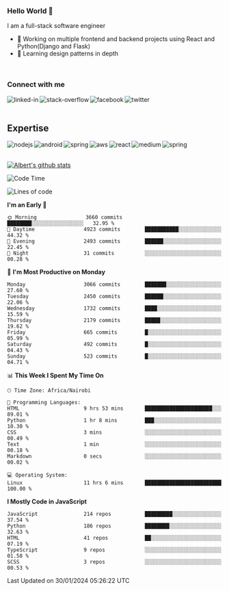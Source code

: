 

### Hello World 👋
I am a full-stack software engineer
- 🔭 Working on multiple frontend and backend projects using React and Python(Django and Flask)
- 🌱 Learning design patterns in depth

<br>

### Connect with me

[<img align="left" alt="linked-in" src="https://img.shields.io/badge/linkedin-%230077B5.svg?&style=for-the-badge&logo=linkedin&logoColor=white" />](https://www.linkedin.com/in/albert-byrone/)

<!-- [<img align="left" alt="medium" src="https://img.shields.io/badge/medium-%2312100E.svg?&style=for-the-badge&logo=medium&logoColor=white" />](https://56faisal.medium.com/) -->

[<img align="left" alt="stack-overflow" src="https://img.shields.io/badge/stack%20overflow-FE7A16?logo=stack-overflow&logoColor=white&style=for-the-badge" />](https://stackoverflow.com/users/11916317/albert-byrone)

[<img align="left" alt="facebook" src="https://img.shields.io/badge/facebook-%231877F2.svg?&style=for-the-badge&logo=facebook&logoColor=white" />](https://web.facebook.com/albert.byrone.1/)

[<img align="left" alt="twitter" src="https://img.shields.io/badge/twitter-%231DA1F2.svg?&style=for-the-badge&logo=twitter&logoColor=white" />](https://twitter.com/byrone_albert)

<br>

<br>

## Expertise
<img align="left" alt="nodejs" src="https://img.shields.io/badge/python%20-%2343853D.svg?&style=for-the-badge&logo=node.js&logoColor=white" />
<img align="left" alt="android" src="https://img.shields.io/badge/Flask-3DDC84?logo=android&logoColor=white&style=for-the-badge" />
<img align="left" alt="spring" src="https://img.shields.io/badge/drf%20-%236DB33F.svg?&style=for-the-badge&logo=spring&logoColor=white" />
<img align="left" alt="aws" src="https://img.shields.io/badge/django%20AWS-%23232F3E?logo=amazon-aws&logoColor=white&style=for-the-badge" />
<img align="left" alt="react" src="https://img.shields.io/badge/react%20-%2320232a.svg?&style=for-the-badge&logo=react&logoColor=%2361DAFB" />
<img align="left" alt="medium" src="https://img.shields.io/badge/Angular-%23316192.svg?&style=for-the-badge&logo=postgresql&logoColor=white" />
<img align="left" alt="spring" src="https://img.shields.io/badge/Javascript%20-%236DB33F.svg?&style=for-the-badge&logo=spring&logoColor=white" />
<br>
<br>


[![Albert's github stats](https://github-readme-stats.vercel.app/api?username=Albert-Byrone&count_private=true&show_icons=true&theme=radical&hide_rank=false)](https://github.com/anuraghazra/github-readme-stats)

<!-- [![Top Langs](https://github-readme-stats.vercel.app/api/top-langs/?username=Albert-Byrone&layout=compact)](https://github.com/anuraghazra/github-readme-stats) -->

<!--
**Albert-Byrone/Albert-Byrone** is a ✨ _special_ ✨ repository because its `README.md` (this file) appears on your GitHub profile.

Here are some ideas to get you started:

- 🔭 I’m currently working on ...
- 🌱 I’m currently learning ...
- 👯 I’m looking to collaborate on ...
- 🤔 I’m looking for help with ...
- 💬 Ask me about ...
- 📫 How to reach me: ...
- 😄 Pronouns: ...
- ⚡ Fun fact: ...
-->


<!--START_SECTION:waka-->
![Code Time](http://img.shields.io/badge/Code%20Time-999%20hrs%2039%20mins-blue)

![Lines of code](https://img.shields.io/badge/From%20Hello%20World%20I%27ve%20Written-63.1%20million%20lines%20of%20code-blue)

**I'm an Early 🐤** 

```text
🌞 Morning                3660 commits        ████████░░░░░░░░░░░░░░░░░   32.95 % 
🌆 Daytime                4923 commits        ███████████░░░░░░░░░░░░░░   44.32 % 
🌃 Evening                2493 commits        ██████░░░░░░░░░░░░░░░░░░░   22.45 % 
🌙 Night                  31 commits          ░░░░░░░░░░░░░░░░░░░░░░░░░   00.28 % 
```
📅 **I'm Most Productive on Monday** 

```text
Monday                   3066 commits        ███████░░░░░░░░░░░░░░░░░░   27.60 % 
Tuesday                  2450 commits        ██████░░░░░░░░░░░░░░░░░░░   22.06 % 
Wednesday                1732 commits        ████░░░░░░░░░░░░░░░░░░░░░   15.59 % 
Thursday                 2179 commits        █████░░░░░░░░░░░░░░░░░░░░   19.62 % 
Friday                   665 commits         █░░░░░░░░░░░░░░░░░░░░░░░░   05.99 % 
Saturday                 492 commits         █░░░░░░░░░░░░░░░░░░░░░░░░   04.43 % 
Sunday                   523 commits         █░░░░░░░░░░░░░░░░░░░░░░░░   04.71 % 
```


📊 **This Week I Spent My Time On** 

```text
🕑︎ Time Zone: Africa/Nairobi

💬 Programming Languages: 
HTML                     9 hrs 53 mins       ██████████████████████░░░   89.01 % 
Python                   1 hr 8 mins         ███░░░░░░░░░░░░░░░░░░░░░░   10.30 % 
CSS                      3 mins              ░░░░░░░░░░░░░░░░░░░░░░░░░   00.49 % 
Text                     1 min               ░░░░░░░░░░░░░░░░░░░░░░░░░   00.18 % 
Markdown                 0 secs              ░░░░░░░░░░░░░░░░░░░░░░░░░   00.02 % 

💻 Operating System: 
Linux                    11 hrs 6 mins       █████████████████████████   100.00 % 
```

**I Mostly Code in JavaScript** 

```text
JavaScript               214 repos           █████████░░░░░░░░░░░░░░░░   37.54 % 
Python                   186 repos           ████████░░░░░░░░░░░░░░░░░   32.63 % 
HTML                     41 repos            ██░░░░░░░░░░░░░░░░░░░░░░░   07.19 % 
TypeScript               9 repos             ░░░░░░░░░░░░░░░░░░░░░░░░░   01.58 % 
SCSS                     3 repos             ░░░░░░░░░░░░░░░░░░░░░░░░░   00.53 % 
```




 Last Updated on 30/01/2024 05:26:22 UTC
<!--END_SECTION:waka-->
